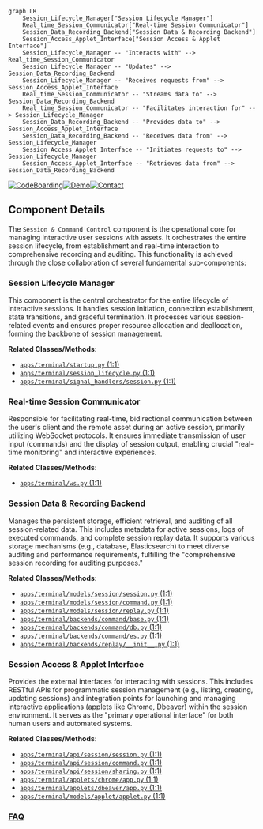 ```mermaid
graph LR
    Session_Lifecycle_Manager["Session Lifecycle Manager"]
    Real_time_Session_Communicator["Real-time Session Communicator"]
    Session_Data_Recording_Backend["Session Data & Recording Backend"]
    Session_Access_Applet_Interface["Session Access & Applet Interface"]
    Session_Lifecycle_Manager -- "Interacts with" --> Real_time_Session_Communicator
    Session_Lifecycle_Manager -- "Updates" --> Session_Data_Recording_Backend
    Session_Lifecycle_Manager -- "Receives requests from" --> Session_Access_Applet_Interface
    Real_time_Session_Communicator -- "Streams data to" --> Session_Data_Recording_Backend
    Real_time_Session_Communicator -- "Facilitates interaction for" --> Session_Lifecycle_Manager
    Session_Data_Recording_Backend -- "Provides data to" --> Session_Access_Applet_Interface
    Session_Data_Recording_Backend -- "Receives data from" --> Session_Lifecycle_Manager
    Session_Access_Applet_Interface -- "Initiates requests to" --> Session_Lifecycle_Manager
    Session_Access_Applet_Interface -- "Retrieves data from" --> Session_Data_Recording_Backend
```
[![CodeBoarding](https://img.shields.io/badge/Generated%20by-CodeBoarding-9cf?style=flat-square)](https://github.com/CodeBoarding/GeneratedOnBoardings)[![Demo](https://img.shields.io/badge/Try%20our-Demo-blue?style=flat-square)](https://www.codeboarding.org/demo)[![Contact](https://img.shields.io/badge/Contact%20us%20-%20contact@codeboarding.org-lightgrey?style=flat-square)](mailto:contact@codeboarding.org)

## Component Details

The `Session & Command Control` component is the operational core for managing interactive user sessions with assets. It orchestrates the entire session lifecycle, from establishment and real-time interaction to comprehensive recording and auditing. This functionality is achieved through the close collaboration of several fundamental sub-components:

### Session Lifecycle Manager
This component is the central orchestrator for the entire lifecycle of interactive sessions. It handles session initiation, connection establishment, state transitions, and graceful termination. It processes various session-related events and ensures proper resource allocation and deallocation, forming the backbone of session management.


**Related Classes/Methods**:

- <a href="https://github.com/jumpserver/jumpserver/blob/master/apps/terminal/startup.py#L1-L1" target="_blank" rel="noopener noreferrer">`apps/terminal/startup.py` (1:1)</a>
- <a href="https://github.com/jumpserver/jumpserver/blob/master/apps/terminal/session_lifecycle.py#L1-L1" target="_blank" rel="noopener noreferrer">`apps/terminal/session_lifecycle.py` (1:1)</a>
- <a href="https://github.com/jumpserver/jumpserver/blob/master/apps/terminal/signal_handlers/session.py#L1-L1" target="_blank" rel="noopener noreferrer">`apps/terminal/signal_handlers/session.py` (1:1)</a>


### Real-time Session Communicator
Responsible for facilitating real-time, bidirectional communication between the user's client and the remote asset during an active session, primarily utilizing WebSocket protocols. It ensures immediate transmission of user input (commands) and the display of session output, enabling crucial "real-time monitoring" and interactive experiences.


**Related Classes/Methods**:

- <a href="https://github.com/jumpserver/jumpserver/blob/master/apps/terminal/ws.py#L1-L1" target="_blank" rel="noopener noreferrer">`apps/terminal/ws.py` (1:1)</a>


### Session Data & Recording Backend
Manages the persistent storage, efficient retrieval, and auditing of all session-related data. This includes metadata for active sessions, logs of executed commands, and complete session replay data. It supports various storage mechanisms (e.g., database, Elasticsearch) to meet diverse auditing and performance requirements, fulfilling the "comprehensive session recording for auditing purposes."


**Related Classes/Methods**:

- <a href="https://github.com/jumpserver/jumpserver/blob/master/apps/terminal/models/session/session.py#L1-L1" target="_blank" rel="noopener noreferrer">`apps/terminal/models/session/session.py` (1:1)</a>
- <a href="https://github.com/jumpserver/jumpserver/blob/master/apps/terminal/models/session/command.py#L1-L1" target="_blank" rel="noopener noreferrer">`apps/terminal/models/session/command.py` (1:1)</a>
- <a href="https://github.com/jumpserver/jumpserver/blob/master/apps/terminal/models/session/replay.py#L1-L1" target="_blank" rel="noopener noreferrer">`apps/terminal/models/session/replay.py` (1:1)</a>
- <a href="https://github.com/jumpserver/jumpserver/blob/master/apps/terminal/backends/command/base.py#L1-L1" target="_blank" rel="noopener noreferrer">`apps/terminal/backends/command/base.py` (1:1)</a>
- <a href="https://github.com/jumpserver/jumpserver/blob/master/apps/terminal/backends/command/db.py#L1-L1" target="_blank" rel="noopener noreferrer">`apps/terminal/backends/command/db.py` (1:1)</a>
- <a href="https://github.com/jumpserver/jumpserver/blob/master/apps/terminal/backends/command/es.py#L1-L1" target="_blank" rel="noopener noreferrer">`apps/terminal/backends/command/es.py` (1:1)</a>
- <a href="https://github.com/jumpserver/jumpserver/blob/master/apps/terminal/backends/replay/__init__.py#L1-L1" target="_blank" rel="noopener noreferrer">`apps/terminal/backends/replay/__init__.py` (1:1)</a>


### Session Access & Applet Interface
Provides the external interfaces for interacting with sessions. This includes RESTful APIs for programmatic session management (e.g., listing, creating, updating sessions) and integration points for launching and managing interactive applications (applets like Chrome, Dbeaver) within the session environment. It serves as the "primary operational interface" for both human users and automated systems.


**Related Classes/Methods**:

- <a href="https://github.com/jumpserver/jumpserver/blob/master/apps/terminal/api/session/session.py#L1-L1" target="_blank" rel="noopener noreferrer">`apps/terminal/api/session/session.py` (1:1)</a>
- <a href="https://github.com/jumpserver/jumpserver/blob/master/apps/terminal/api/session/command.py#L1-L1" target="_blank" rel="noopener noreferrer">`apps/terminal/api/session/command.py` (1:1)</a>
- <a href="https://github.com/jumpserver/jumpserver/blob/master/apps/terminal/api/session/sharing.py#L1-L1" target="_blank" rel="noopener noreferrer">`apps/terminal/api/session/sharing.py` (1:1)</a>
- <a href="https://github.com/jumpserver/jumpserver/blob/master/apps/terminal/applets/chrome/app.py#L1-L1" target="_blank" rel="noopener noreferrer">`apps/terminal/applets/chrome/app.py` (1:1)</a>
- <a href="https://github.com/jumpserver/jumpserver/blob/master/apps/terminal/applets/dbeaver/app.py#L1-L1" target="_blank" rel="noopener noreferrer">`apps/terminal/applets/dbeaver/app.py` (1:1)</a>
- <a href="https://github.com/jumpserver/jumpserver/blob/master/apps/terminal/models/applet/applet.py#L1-L1" target="_blank" rel="noopener noreferrer">`apps/terminal/models/applet/applet.py` (1:1)</a>




### [FAQ](https://github.com/CodeBoarding/GeneratedOnBoardings/tree/main?tab=readme-ov-file#faq)